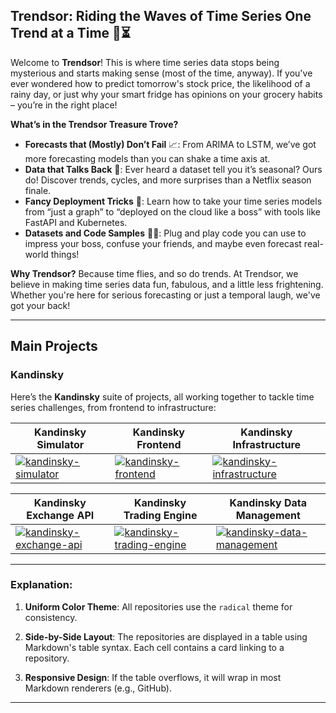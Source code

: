 ## Trendsor: Riding the Waves of Time Series One Trend at a Time 🌊⏳

Welcome to **Trendsor**! This is where time series data stops being mysterious and starts making sense (most of the time, anyway). If you've ever wondered how to predict tomorrow's stock price, the likelihood of a rainy day, or just why your smart fridge has opinions on your grocery habits – you’re in the right place!

**What’s in the Trendsor Treasure Trove?**
- **Forecasts that (Mostly) Don’t Fail** 📈: From ARIMA to LSTM, we’ve got more forecasting models than you can shake a time axis at.
- **Data that Talks Back** 🎩: Ever heard a dataset tell you it’s seasonal? Ours do! Discover trends, cycles, and more surprises than a Netflix season finale.
- **Fancy Deployment Tricks** 🚀: Learn how to take your time series models from “just a graph” to “deployed on the cloud like a boss” with tools like FastAPI and Kubernetes.
- **Datasets and Code Samples** 🧑‍💻: Plug and play code you can use to impress your boss, confuse your friends, and maybe even forecast real-world things!

**Why Trendsor?**
Because time flies, and so do trends. At Trendsor, we believe in making time series data fun, fabulous, and a little less frightening. Whether you're here for serious forecasting or just a temporal laugh, we've got your back!

---

## Main Projects

### Kandinsky
Here’s the **Kandinsky** suite of projects, all working together to tackle time series challenges, from frontend to infrastructure:

| Kandinsky Simulator                                                                                                     | Kandinsky Frontend                                                                                                      | Kandinsky Infrastructure                                                                                               |
|-------------------------------------------------------------------------------------------------------------------------|-------------------------------------------------------------------------------------------------------------------------|------------------------------------------------------------------------------------------------------------------------|
| <a href="https://github.com/Trendsor/kandinsky-simulator"><img src="https://github-readme-stats.vercel.app/api/pin/?username=Trendsor&repo=kandinsky-simulator&theme=radical" alt="kandinsky-simulator"></a> | <a href="https://github.com/Trendsor/kandinsky-frontend"><img src="https://github-readme-stats.vercel.app/api/pin/?username=Trendsor&repo=kandinsky-frontend&theme=radical" alt="kandinsky-frontend"></a> | <a href="https://github.com/Trendsor/kandinsky-infrastructure"><img src="https://github-readme-stats.vercel.app/api/pin/?username=Trendsor&repo=kandinsky-infrastructure&theme=radical" alt="kandinsky-infrastructure"></a> |

| Kandinsky Exchange API                                                                                                  | Kandinsky Trading Engine                                                                                                 | Kandinsky Data Management                                                                                               |
|-------------------------------------------------------------------------------------------------------------------------|-------------------------------------------------------------------------------------------------------------------------|-------------------------------------------------------------------------------------------------------------------------|
| <a href="https://github.com/Trendsor/kandinsky-exchange-api"><img src="https://github-readme-stats.vercel.app/api/pin/?username=Trendsor&repo=kandinsky-exchange-api&theme=radical" alt="kandinsky-exchange-api"></a> | <a href="https://github.com/Trendsor/kandinsky-trading-engine"><img src="https://github-readme-stats.vercel.app/api/pin/?username=Trendsor&repo=kandinsky-trading-engine&theme=radical" alt="kandinsky-trading-engine"></a> | <a href="https://github.com/Trendsor/kandinsky-data-management"><img src="https://github-readme-stats.vercel.app/api/pin/?username=Trendsor&repo=kandinsky-data-management&theme=radical" alt="kandinsky-data-management"></a> |

---

### Explanation:
1. **Uniform Color Theme**:
   All repositories use the `radical` theme for consistency.

2. **Side-by-Side Layout**:
   The repositories are displayed in a table using Markdown's table syntax. Each cell contains a card linking to a repository.

3. **Responsive Design**:
   If the table overflows, it will wrap in most Markdown renderers (e.g., GitHub).

---
